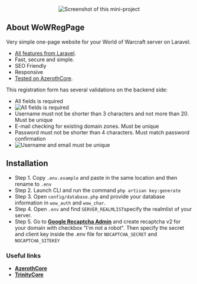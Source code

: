 <p align="center"><img src="https://i.imgur.com/SffC7kf.png" alt="Screenshot of this mini-project"></p>

## About WoWRegPage

Very simple one-page website for your World of Warcraft server on Laravel.

- [All features from Laravel](https://github.com/laravel/laravel).
- Fast, secure and simple.
- SEO Friendly 
- Responsive
- [Tested on AzerothCore](https://github.com/azerothcore/azerothcore-wotlk).

This registration form has several validations on the backend side:

- All fields is required 
- <img src="https://i.imgur.com/aKiNuEw.png" alt="All fields is required">
- Username must not be shorter than 3 characters and not more than 20. Must be unique
- E-mail checking for existing domain zones. Must be unique
- Password must not be shorter than 4 characters. Must match password confirmation
- <img src="https://i.imgur.com/2NHqLM0.png" alt="Username and email must be unique">

## Installation

- Step 1. Copy `.env.example` and paste in the same location and then rename to `.env` 
- Step 2. Launch CLI and run the command `php artisan key:generate`
- Step 3. Open `config/database.php` and provide your database information in `wow_auth` and `wow_char`. 
- Step 4. Open `.env` and find `SERVER_REALMLIST`specify the realmlist of your server.
- Step 5. Go to **[Google Recaptcha Admin](https://www.google.com/recaptcha/admin/create)** and create recaptcha v2 for your domain with checkbox "I'm not a robot". Then specify the secret and client key inside the .env file for `NOCAPTCHA_SECRET` and `NOCAPTCHA_SITEKEY`

### Useful links

- **[AzerothCore](https://github.com/azerothcore/azerothcore-wotlk)**
- **[TrinityCore](https://github.com/TrinityCore/TrinityCore)**
